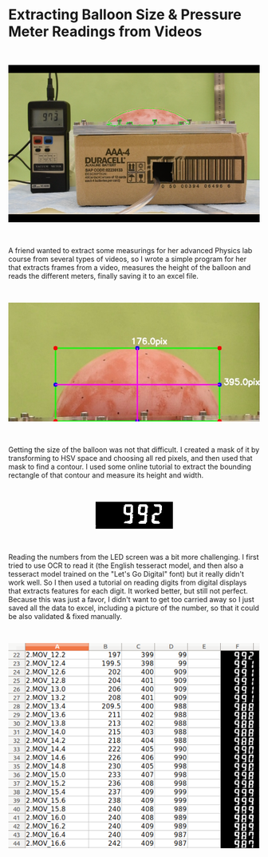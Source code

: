 # Extracting Balloon Size & Pressure Meter Readings from Videos
&nbsp;
<p align="center">
<img src="examples/segmentation.png"/>
</p>
&nbsp;
&nbsp;

A friend wanted to extract some measurings for her advanced Physics lab course from several types of videos, so I wrote a simple program for her that extracts frames from a video, measures the height of the balloon and reads the different meters, finally saving it to an excel file.

&nbsp;
<p align="center">
<img src="examples/sec_10.8.jpg"/>
</p>
&nbsp;

Getting the size of the balloon was not that difficult. I created a mask of it by transforming to HSV space and choosing all red pixels, and then used that mask to find a contour. I used some online tutorial to extract the bounding rectangle of that contour and measure its height and width.


&nbsp;
<p align="center">
<img src="examples/led_12.2.jpg"/>
</p>
&nbsp;

Reading the numbers from the LED screen was a bit more challenging. I first tried to use OCR to read it (the English tesseract model, and then also a tesseract model trained on the "Let's Go Digital" font) but it really didn't work well. So I then used a tutorial on reading digits from digital displays that extracts features for each digit. It worked better, but still not perfect. Because this was just a favor, I didn't want to get too carried away so I just saved all the data to excel, including a picture of the number, so that it could be also validated & fixed manually.

&nbsp;
<p align="center">
<img src="examples/xlsx_example.png"/>
</p>
&nbsp;


